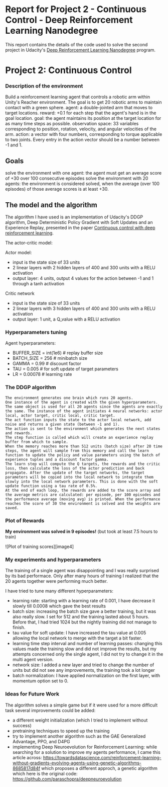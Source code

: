
[image1]: assets/graph_testresults.jpg

# Report for Project 2 - Continuous Control - Deep Reinforcement Learning Nanodegree


This report contains the details of the code used to solve the second project in Udacity's [Deep Reinforcement Learning Nanodegree](https://www.udacity.com/course/deep-reinforcement-learning-nanodegree--nd893) program.  


# Project 2: Continuous Control

### Description of the environment 

Build a reinforcement learning agent that controls a robotic arm within Unity's Reacher environment. The goal is to get 20 robotic arms to maintain contact with a green sphere.
agent: a double-jointed arm that moves to target locations. 
reward:  +0.1 for each step that the agent's hand is in the goal location. 
goal: the agent maintains its position at the target location for as many time steps as possible.
observation space: 33 variables corresponding to position, rotation, velocity, and angular velocities of the arm. 
action: a vector with four numbers, corresponding to torque applicable to two joints. Every entry in the action vector should be a number between -1 and 1.

## Goals
solve the environment with one agent: the agent must get an average score of +30 over 100 consecutive episodes
solve the environment with 20 agents: the environment is considered solved, when the average (over 100 episodes) of those average scores is at least +30. 


## The model and the algorithm

 The algorithm I have used is an implementation of Udacity's DDGP algorithm, Deep Deterministic Policy Gradient with Soft Updates and an Experience Replay, presented in the paper [Continuous control with deep reinforcement learning](https://arxiv.org/pdf/1509.02971.pdf).

 The actor-critic model:
 
 Actor model:
 - input is the state size of 33 units 
 - 2 linear layers with 2 hidden layers of 400 and 300 units with a RELU activation
 - output layer: 4 units, output 4 values for the action between -1 and 1 through a tanh activation
 
 Critic network 
 - input is the state size of 33 units 
 - 2 linear layers with 3 hidden layers of 400 and 300 units with a RELU activation
 - output layer: 1 unit, a Q_value  with a RELU activation

### Hyperparameters tuning

Agent hyperparameters:
- BUFFER_SIZE = int(1e6)  # replay buffer size
- BATCH_SIZE = 256        # minibatch size
- GAMMA = 0.99            # discount factor
- TAU = 0.005             # for soft update of target parameters
- LR = 0.00078            # learning rate 


### The DDGP algorithm

	The environment generates one brain which runs 20 agents.
	One instance of the agent is created with the given hyperparameters. The same object is used for all 20 agents since the agents are exactly the same. The instance of the agent initiates 4 neural networks: actor local, actor target, critic local, critic target. 
	The act function inputs the state to the actor local network, add noise and returns a given state (between -1 and 1). 
	The action is sent to the environment which generates the next states and rewards. 
	The step function is called which will create an experience replay buffer from which to sample.
	When the memory reaches more than 512 units (batch size) after 20 time steps, the agent will sample from this memory and call the learn function to update the policy and value parameters using the batch of experience tuples and a discount factor gamma.
	The learn step will compute the Q targets, the rewards and the critic loss, then calculate the loss of the actor prediction and back propagate. After the update of the target networks, the target parameters will be copied into the local network to integrate them slowly into the local network parameters. This is done with the soft update function using a tau rate of 0.5%.
	At the end of each loop, the rewards are added to the score array and the average metrics are calculated: per episode, per 100 episodes and the performance average (moving avg) is printed. When the performance reaches the score of 30 the environment is solved and the weights are saved.

	


### Plot of Rewards
**My environment was solved in 9 episodes!** (but took at least 7.5 hours to train)

![Plot of training scores][image4]


### My experiments and hyperparameters

 The training of a single agent was disappointing and I was really surprised by its bad performace.
 Only after many hours of training I realized that the 20 agents together were performing much better.

 I have tried to tune many different hyperparameters:
 - learning rate: starting with a learning rate of 0.001, I have decrease it slowly till 0.0008 which gave the best results
 - batch size: increasing the batch size gave a better training, but it was also really slow. I set for 512 and the training lasted about 5 hours. Before that, I had tried 1024 but the nightly training did not manage to finish.
 - tau value for soft update: I have increased the tau value at 0.005 allowing the local network to merge with the target a bit faster. 
 - learning time step interval and number of learning passes: changing this values made the training slow and did not improve the results, but my attempts concerned only the single agent, I did not try to change it in the multi agent version.
 - network size: I added a new layer and tried to change the number of units but did not see any improvements, the training took a lot longer
 - batch normalization: I have applied normalization on the first layer, with momentum option set to 0. 

### Ideas for Future Work

The algorithm solves a simple game but if it were used for a more difficult task several improvements could be added:
 - a different weight initialization (which I tried to implement without success)
 - pretraining techniques to speed up the training
 - try to implement another algorithm such as the GAE Generalized Advantage, PPO, and D4PG
 -  implementing Deep Neuroevolution for Reinforcement Learning: while searching for a solution to improve my agents performance, I came this article across: https://towardsdatascience.com/reinforcement-learning-without-gradients-evolving-agents-using-genetic-algorithms-8685817d84f
 which proposes a different approch, a genetic algorithm which  here is the original code: https://github.com/paraschopra/deepneuroevolution


